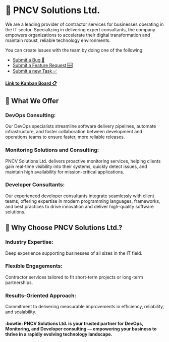 # :wave: PNCV Solutions Ltd. 
We are a leading provider of contractor services for businesses operating in the IT sector. Specializing in delivering expert consultants, the company empowers organizations to accelerate their digital transformation and maintain robust, reliable technology environments.

You can create issues with the team by doing one of the following:
- [Submit a Bug 🐛](https://github.com/PNCV-Solutions/Main-Board/issues/new?template=bug_report.yml)
- [Submit a Feature Request 🆕](https://github.com/PNCV-Solutions/Main-Board/issues/new?template=feature_request.yml)
- [Submit a new Task ✅](https://github.com/PNCV-Solutions/Main-Board/issues/new?template=new-task.yml)

#### [Link to Kanban Board 📋](https://github.com/orgs/PNCV-Solutions/projects/1)

## :thinking: What We Offer
### DevOps Consulting:
Our DevOps specialists streamline software delivery pipelines, automate infrastructure, and foster collaboration between development and operations teams to ensure faster, more reliable releases.

### Monitoring Solutions and Consulting:
PNCV Solutions Ltd. delivers proactive monitoring services, helping clients gain real-time visibility into their systems, quickly detect issues, and maintain high availability for mission-critical applications.

### Developer Consultants:
Our experienced developer consultants integrate seamlessly with client teams, offering expertise in modern programming languages, frameworks, and best practices to drive innovation and deliver high-quality software solutions.

## :rocket: Why Choose PNCV Solutions Ltd.?
### Industry Expertise:
Deep experience supporting businesses of all sizes in the IT field.

### Flexible Engagements:
Contractor services tailored to fit short-term projects or long-term partnerships.

### Results-Oriented Approach:
Commitment to delivering measurable improvements in efficiency, reliability, and scalability.

#### :bowtie: PNCV Solutions Ltd. is your trusted partner for DevOps, Monitoring, and Developer consulting — empowering your business to thrive in a rapidly evolving technology landscape.
<!--

1 Short Description
2 🌈 Contribution guidelines - how can the community get involved?
3 👩‍💻 Useful resources - where can the community find your docs? Is there anything else the community should know?
4 🍿 Fun facts - what does your team eat for breakfast?
5 🧙 Remember, you can do mighty things with the power of [Markdown](https://docs.github.com/github/writing-on-github/getting-started-with-writing-and-formatting-on-github/basic-writing-and-formatting-syntax)
-->
